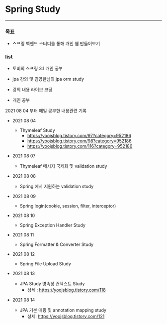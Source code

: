 # Spring Study

---

### 목표

- 스프링 백엔드 스터디를 통해 개인 웹 만들어보기



### list

- 토비의 스프링 3.1 개인 공부

- jpa 강의 및 김영한님의 jpa orm study

- 강의 내용 라이브 코딩

- 개인 공부


2021 08 04 부터 매일 공부한 내용관련 기록
- 2021 08 04
  
  - Thymeleaf Study
    - https://yoojsblog.tistory.com/97?category=952186
    - https://yoojsblog.tistory.com/98?category=952186
    - https://yoojsblog.tistory.com/116?category=952186
    
    
  
- 2021 08 07
  
  - Thymeleaf 메시지 국제화 및 validation study
  
  
  
- 2021 08 08

  - Spring 에서 지원하는 validation study
  
  

- 2021 08 09
  
  - Spring login(cookie, session, filter, interceptor)
  
  

- 2021 08 10
  - Spring Exception Handler Study
  
  
  
- 2021 08 11

  - Spring Formatter & Converter Study

  

- 2021 08 12
  
  - Spring File Upload Study
  
    
  
- 2021 08 13

  - JPA Study 영속성 컨텍스트 Study
    - 상세 : https://yoojsblog.tistory.com/118



- 2021 08 14

  - JPA 기본 매핑 및 annotation mapping study
    - 상세: https://yoojsblog.tistory.com/121

  





